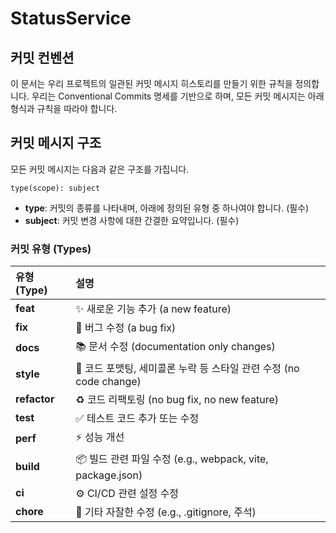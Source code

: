# StatusService

## 커밋 컨벤션

이 문서는 우리 프로젝트의 일관된 커밋 메시지 히스토리를 만들기 위한 규칙을 정의합니다. 우리는 Conventional Commits 명세를 기반으로 하며, 모든 커밋 메시지는 아래 형식과 규칙을 따라야 합니다.

## 커밋 메시지 구조
모든 커밋 메시지는 다음과 같은 구조를 가집니다.
```
type(scope): subject
```
  - **type**: 커밋의 종류를 나타내며, 아래에 정의된 유형 중 하나여야 합니다. (필수)
  - **subject**: 커밋 변경 사항에 대한 간결한 요약입니다. (필수)

### 커밋 유형 (Types)

| 유형 (Type) | 설명 |
| :--- | :--- |
| **feat** | ✨ 새로운 기능 추가 (a new feature) |
| **fix** | 🐛 버그 수정 (a bug fix) |
| **docs** | 📚 문서 수정 (documentation only changes) |
| **style** | 💎 코드 포맷팅, 세미콜론 누락 등 스타일 관련 수정 (no code change) |
| **refactor** | ♻️ 코드 리팩토링 (no bug fix, no new feature) |
| **test** | ✅ 테스트 코드 추가 또는 수정 |
| **perf** | ⚡️ 성능 개선 |
| **build** | 📦 빌드 관련 파일 수정 (e.g., webpack, vite, package.json) |
| **ci** | ⚙️ CI/CD 관련 설정 수정 |
| **chore** | 🧹 기타 자잘한 수정 (e.g., .gitignore, 주석) |
